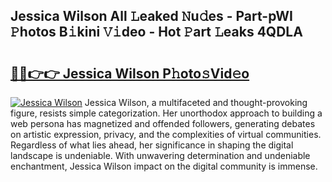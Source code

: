 ## Jessica Wilson All 𝙻eaked 𝙽u𝚍es - Part-pWI 𝙿hotos B𝚒kini 𝚅𝚒deo - Hot 𝙿art 𝙻eaks 4QDLA

# <h2><a href="http://ld287k.urlbe.top/?page=Jessica+Wilson">🔗🔗👉👉 Jessica Wilson P𝚑oto𝚜Vid𝚎o</a></h2>

[![Jessica Wilson](https://i.imgur.com/eBuTRDB.gif)](http://ld287k.urlbe.top/?page=Jessica+Wilson)
Jessica Wilson, a multifaceted and thought-provoking figure, resists simple categorization. Her unorthodox approach to building a web persona has magnetized and offended followers, generating debates on artistic expression, privacy, and the complexities of virtual communities. Regardless of what lies ahead, her significance in shaping the digital landscape is undeniable. With unwavering determination and undeniable enchantment, Jessica Wilson impact on the digital community is immense.
